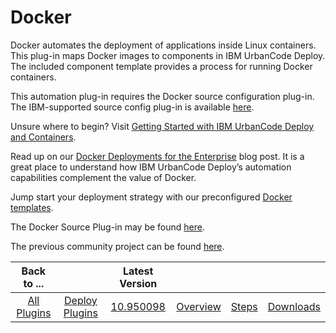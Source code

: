 
Docker
======


Docker automates the deployment of applications inside Linux containers. This plug-in maps Docker images to components in IBM UrbanCode Deploy. The included component template provides a process for running Docker containers.


This automation plug-in requires the Docker source configuration plug-in. The IBM-supported source config plug-in is available [here](https://developer.ibm.com/urbancode/plugin/dockersourceconfig-ibmucd/ "Docker Source Config Plugin").


Unsure where to begin? Visit [Getting Started with IBM UrbanCode Deploy and Containers](https://developer.ibm.com/urbancode/docs/getting-started-ibm-urbancode-deploy-containers/).


Read up on our [Docker Deployments for the Enterprise](https://developer.ibm.com/urbancode/2016/03/21/docker-deployments-for-the-enterprise/) blog post. It is a great place to understand how IBM UrbanCode Deploy’s automation capabilities complement the value of Docker.


Jump start your deployment strategy with our preconfigured [Docker templates](https://github.com/IBM-UrbanCode/Templates-UCD).


The Docker Source Plug-in may be found [here](https://developer.ibm.com/urbancode/plugin/dockersourceconfig-ibmucd/ "Docker Source Plugin").


The previous community project can be found [here](https://hub.jazz.net/project/pquiring/ucddockerplugins/overview "Docker Community Plugin").




|Back to ...||Latest Version||||
| :---: | :---: | :---: | :---: | :---: | :---: |
|[All Plugins](../../index.md)|[Deploy Plugins](../README.md)|[10.950098](https://raw.githubusercontent.com/UrbanCode/IBM-UCD-PLUGINS/main/files/docker-plugin/docker-plugin-10.950098.zip)|[Overview](overview.md)|[Steps](steps.md)|[Downloads](downloads.md)|

